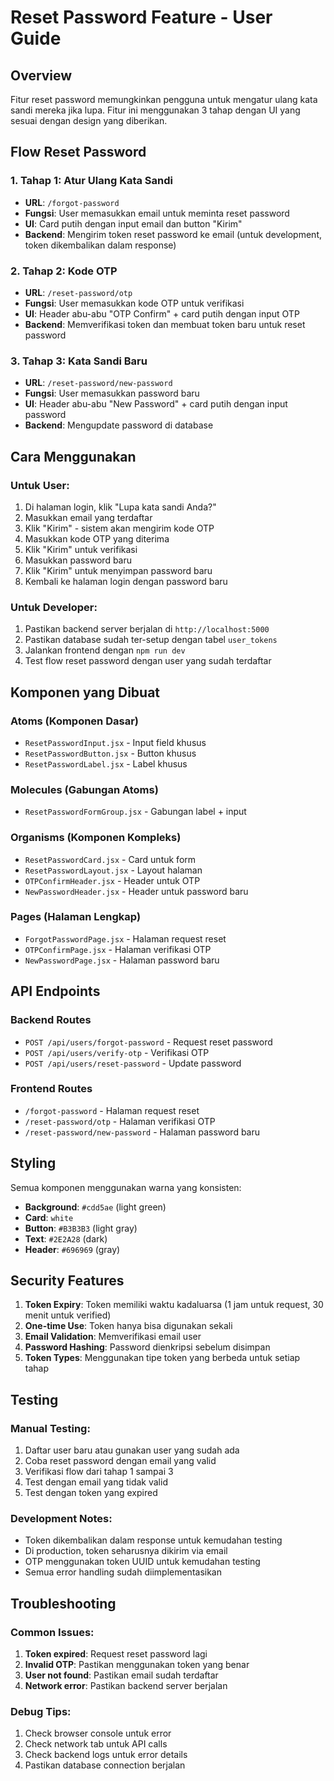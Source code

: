 # Reset Password Feature - User Guide

## Overview
Fitur reset password memungkinkan pengguna untuk mengatur ulang kata sandi mereka jika lupa. Fitur ini menggunakan 3 tahap dengan UI yang sesuai dengan design yang diberikan.

## Flow Reset Password

### 1. Tahap 1: Atur Ulang Kata Sandi
- **URL**: `/forgot-password`
- **Fungsi**: User memasukkan email untuk meminta reset password
- **UI**: Card putih dengan input email dan button "Kirim"
- **Backend**: Mengirim token reset password ke email (untuk development, token dikembalikan dalam response)

### 2. Tahap 2: Kode OTP
- **URL**: `/reset-password/otp`
- **Fungsi**: User memasukkan kode OTP untuk verifikasi
- **UI**: Header abu-abu "OTP Confirm" + card putih dengan input OTP
- **Backend**: Memverifikasi token dan membuat token baru untuk reset password

### 3. Tahap 3: Kata Sandi Baru
- **URL**: `/reset-password/new-password`
- **Fungsi**: User memasukkan password baru
- **UI**: Header abu-abu "New Password" + card putih dengan input password
- **Backend**: Mengupdate password di database

## Cara Menggunakan

### Untuk User:
1. Di halaman login, klik "Lupa kata sandi Anda?"
2. Masukkan email yang terdaftar
3. Klik "Kirim" - sistem akan mengirim kode OTP
4. Masukkan kode OTP yang diterima
5. Klik "Kirim" untuk verifikasi
6. Masukkan password baru
7. Klik "Kirim" untuk menyimpan password baru
8. Kembali ke halaman login dengan password baru

### Untuk Developer:
1. Pastikan backend server berjalan di `http://localhost:5000`
2. Pastikan database sudah ter-setup dengan tabel `user_tokens`
3. Jalankan frontend dengan `npm run dev`
4. Test flow reset password dengan user yang sudah terdaftar

## Komponen yang Dibuat

### Atoms (Komponen Dasar)
- `ResetPasswordInput.jsx` - Input field khusus
- `ResetPasswordButton.jsx` - Button khusus
- `ResetPasswordLabel.jsx` - Label khusus

### Molecules (Gabungan Atoms)
- `ResetPasswordFormGroup.jsx` - Gabungan label + input

### Organisms (Komponen Kompleks)
- `ResetPasswordCard.jsx` - Card untuk form
- `ResetPasswordLayout.jsx` - Layout halaman
- `OTPConfirmHeader.jsx` - Header untuk OTP
- `NewPasswordHeader.jsx` - Header untuk password baru

### Pages (Halaman Lengkap)
- `ForgotPasswordPage.jsx` - Halaman request reset
- `OTPConfirmPage.jsx` - Halaman verifikasi OTP
- `NewPasswordPage.jsx` - Halaman password baru

## API Endpoints

### Backend Routes
- `POST /api/users/forgot-password` - Request reset password
- `POST /api/users/verify-otp` - Verifikasi OTP
- `POST /api/users/reset-password` - Update password

### Frontend Routes
- `/forgot-password` - Halaman request reset
- `/reset-password/otp` - Halaman verifikasi OTP
- `/reset-password/new-password` - Halaman password baru

## Styling

Semua komponen menggunakan warna yang konsisten:
- **Background**: `#cdd5ae` (light green)
- **Card**: `white`
- **Button**: `#B3B3B3` (light gray)
- **Text**: `#2E2A28` (dark)
- **Header**: `#696969` (gray)

## Security Features

1. **Token Expiry**: Token memiliki waktu kadaluarsa (1 jam untuk request, 30 menit untuk verified)
2. **One-time Use**: Token hanya bisa digunakan sekali
3. **Email Validation**: Memverifikasi email user
4. **Password Hashing**: Password dienkripsi sebelum disimpan
5. **Token Types**: Menggunakan tipe token yang berbeda untuk setiap tahap

## Testing

### Manual Testing:
1. Daftar user baru atau gunakan user yang sudah ada
2. Coba reset password dengan email yang valid
3. Verifikasi flow dari tahap 1 sampai 3
4. Test dengan email yang tidak valid
5. Test dengan token yang expired

### Development Notes:
- Token dikembalikan dalam response untuk kemudahan testing
- Di production, token seharusnya dikirim via email
- OTP menggunakan token UUID untuk kemudahan testing
- Semua error handling sudah diimplementasikan

## Troubleshooting

### Common Issues:
1. **Token expired**: Request reset password lagi
2. **Invalid OTP**: Pastikan menggunakan token yang benar
3. **User not found**: Pastikan email sudah terdaftar
4. **Network error**: Pastikan backend server berjalan

### Debug Tips:
1. Check browser console untuk error
2. Check network tab untuk API calls
3. Check backend logs untuk error details
4. Pastikan database connection berjalan
